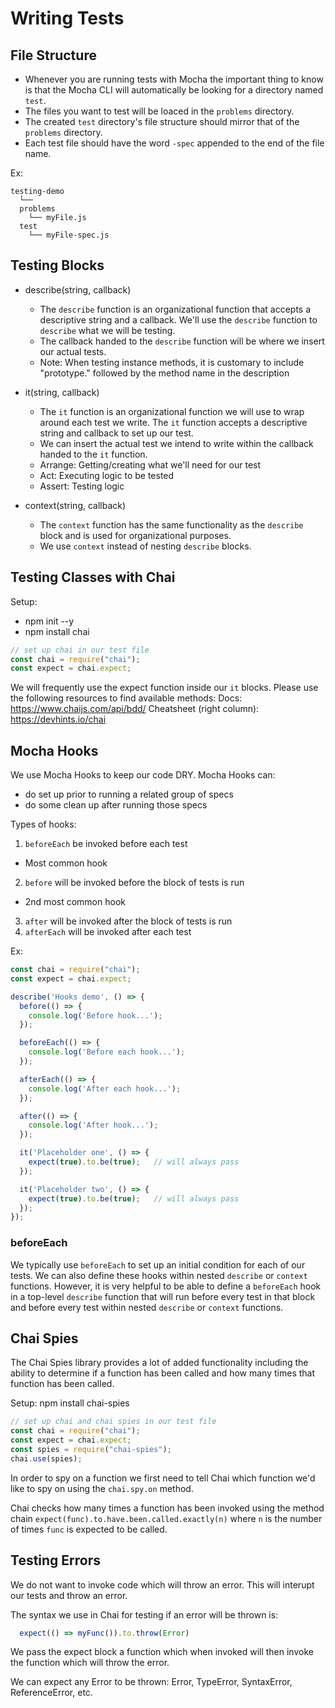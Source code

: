 # Writing Tests




## File Structure

* Whenever you are running tests with Mocha the important thing to know is that the Mocha CLI will automatically be looking for a directory named `test`.
* The files you want to test will be loaced in the `problems` directory. 
* The created `test` directory's file structure should mirror that of the `problems` directory.
* Each test file should have the word `-spec` appended to the end of the file name. 

Ex:
```
testing-demo
  └──
  problems
    └── myFile.js
  test
    └── myFile-spec.js
```




## Testing Blocks

* describe(string, callback)
  - The `describe` function is an organizational function that accepts a descriptive string and a callback. We'll use the `describe` function to `describe` what we will be testing.
  - The callback handed to the `describe` function will be where we insert our actual tests. 
  - Note: When testing instance methods, it is customary to include "prototype." followed by the method name in the description

* it(string, callback)
  - The `it` function is an organizational function we will use to wrap around each test we write. The `it` function accepts a descriptive string and callback to set up our test.
  - We can insert the actual test we intend to write within the callback handed to the `it` function.
  - Arrange: Getting/creating what we'll need for our test
  - Act: Executing logic to be tested
  - Assert: Testing logic

* context(string, callback)
  - The `context` function has the same functionality as the `describe` block and is used for organizational purposes.
  - We use `context` instead of nesting `describe` blocks.




## Testing Classes with Chai

Setup:
* npm init --y
* npm install chai

```javascript
// set up chai in our test file
const chai = require("chai");
const expect = chai.expect;
```

We will frequently use the expect function inside our `it` blocks. Please use the following resources to find available methods:
Docs: https://www.chaijs.com/api/bdd/
Cheatsheet (right column): https://devhints.io/chai





## Mocha Hooks

We use Mocha Hooks to keep our code DRY.
Mocha Hooks can: 
* do set up prior to running a related group of specs
* do some clean up after running those specs


Types of hooks:
1. `beforeEach` be invoked before each test 
  - Most common hook
2. `before` will be invoked before the block of tests is run
  - 2nd most common hook
3. `after` will be invoked after the block of tests is run
4. `afterEach` will be invoked after each test 


Ex:
```javascript
const chai = require("chai");
const expect = chai.expect;

describe('Hooks demo', () => {
  before(() => {
    console.log('Before hook...');
  });

  beforeEach(() => {
    console.log('Before each hook...');
  });

  afterEach(() => {
    console.log('After each hook...');
  });

  after(() => {
    console.log('After hook...');
  });

  it('Placeholder one', () => {
    expect(true).to.be(true);   // will always pass
  });

  it('Placeholder two', () => {
    expect(true).to.be(true);   // will always pass
  });
});
```

### beforeEach

We typically use `beforeEach` to set up an initial condition for each of our tests. 
We can also define these hooks within nested `describe` or `context` functions. However, it is very helpful to be able to define a `beforeEach` hook in a top-level `describe` function that will run before every test in that block and before every test within nested `describe` or `context` functions.




## Chai Spies

The Chai Spies library provides a lot of added functionality including the ability to determine if a function has been called and how many times that function has been called.


Setup:
npm install chai-spies
```javascript
// set up chai and chai spies in our test file
const chai = require("chai");
const expect = chai.expect;
const spies = require("chai-spies");
chai.use(spies);
```

In order to spy on a function we first need to tell Chai which function we'd like to spy on using the `chai.spy.on` method.

Chai checks how many times a function has been invoked using the method chain `expect(func).to.have.been.called.exactly(n)` where `n` is the number of times `func` is expected to be called.




## Testing Errors

We do not want to invoke code which will throw an error. This will interupt our tests and throw an error.

The syntax we use in Chai for testing if an error will be thrown is:

```javascript
  expect(() => myFunc()).to.throw(Error)
```

We pass the expect block a function which when invoked will then invoke the function which will throw the error.

We can expect any Error to be thrown: Error, TypeError, SyntaxError, ReferenceError, etc.
